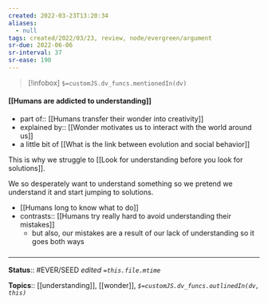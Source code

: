 ```yaml
---
created: 2022-03-23T13:20:34 
aliases:
  - null
tags: created/2022/03/23, review, node/evergreen/argument
sr-due: 2022-06-06
sr-interval: 37
sr-ease: 190
---
```

> [!infobox]
`$=customJS.dv_funcs.mentionedIn(dv)`

#### [[Humans are addicted to understanding]] 

- part of:: [[Humans transfer their wonder into creativity]]
- explained by:: [[Wonder motivates us to interact with the world around us]]
- a little bit of [[What is the link between evolution and social behavior]]

This is why we struggle to [[Look for understanding before you look for solutions]].

We so desperately want to understand something so we pretend we understand it and start jumping to solutions.

- [[Humans long to know what to do]]
- contrasts:: [[Humans try really hard to avoid understanding their mistakes]]
	- but also, our mistakes are a result of our lack of understanding so it goes both ways

### <hr class="footnote"/>

**Status**:: #EVER/SEED 
*edited `=this.file.mtime`*

**Topics**:: [[understanding]], [[wonder]], 
*`$=customJS.dv_funcs.outlinedIn(dv, this)`*

